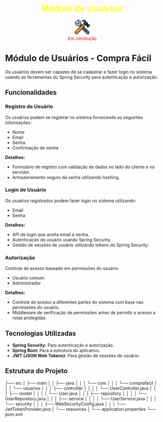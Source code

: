 <h1 align="center" style="font-family: Arial, sans-serif; color: #FFFF00;">
  Módulo de usuários
</h1>

<p align="center">
  <img src="../images/img.png" style="width: 50px; height: auto;" alt="Símbolo de em construção"/> <br />
<span style="font-family: Arial, sans-serif; color: #FF0000;">Em construção</span>
</p>

# Módulo de Usuários - Compra Fácil

Os usuários devem ser capazes de se cadastrar e fazer login no sistema usando as ferramentas do Spring Security para autenticação e autorização.

## Funcionalidades

### Registro de Usuário

Os usuários podem se registrar no sistema fornecendo as seguintes informações:
- Nome
- Email
- Senha
- Confirmação de senha

**Detalhes:**
- Formulário de registro com validação de dados no lado do cliente e no servidor.
- Armazenamento seguro da senha utilizando hashing.

### Login de Usuário

Os usuários registrados podem fazer login no sistema utilizando:
- Email
- Senha

**Detalhes:**
- API de login que aceita email e senha.
- Autenticação de usuário usando Spring Security.
- Gestão de sessões de usuário utilizando tokens do Spring Security.

### Autorização

Controle de acesso baseado em permissões do usuário:
- Usuário comum
- Administrador

**Detalhes:**
- Controle de acesso a diferentes partes do sistema com base nas permissões do usuário.
- Middleware de verificação de permissões antes de permitir o acesso a rotas protegidas.

## Tecnologias Utilizadas

- **Spring Security:** Para autenticação e autorização.
- **Spring Boot:** Para a estrutura do aplicativo.
- **JWT (JSON Web Tokens):** Para gestão de sessões de usuário.

## Estrutura do Projeto

├── src
│   ├── main
│   │   ├── java
│   │   │   └── com
│   │   │       └── comprafacil
│   │   │           └── usuarios
│   │   │               ├── controller
│   │   │               │   └── UserController.java
│   │   │               ├── model
│   │   │               │   └── User.java
│   │   │               ├── repository
│   │   │               │   └── UserRepository.java
│   │   │               ├── service
│   │   │               │   └── UserService.java
│   │   │               └── security
│   │   │                   ├── WebSecurityConfig.java
│   │   │                   └── JwtTokenProvider.java
│   └── resources
│       └── application.properties
└── pom.xml
